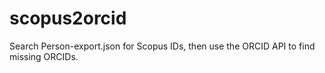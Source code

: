 # scopus2orcid
Search Person-export.json for Scopus IDs, then use the ORCID API to find missing ORCIDs. 
